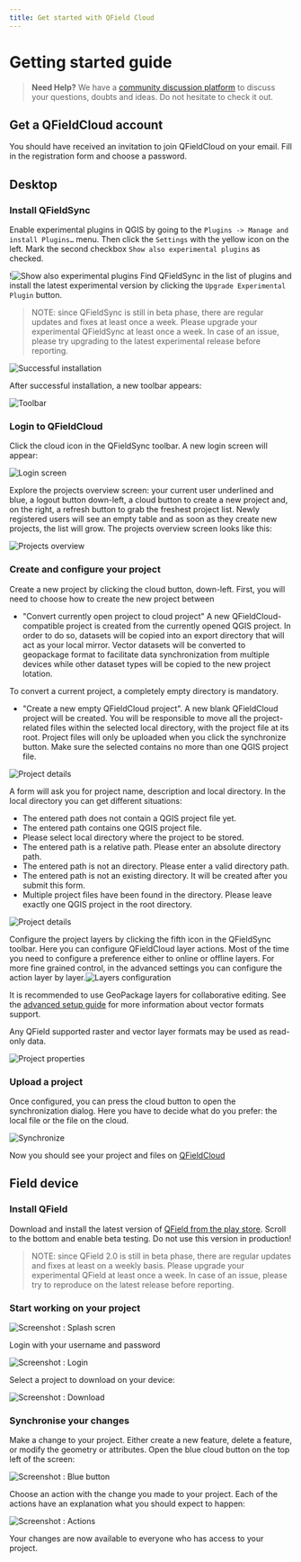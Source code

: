 ```yaml
---
title: Get started with QField Cloud
---
```


# Getting started guide

> **Need Help?** We have a [community discussion platform](https://github.com/opengisch/qfieldcloud/discussions) to discuss your questions, doubts and ideas. Do not hesitate to check it out.


## Get a QFieldCloud account
You should have received an invitation to join QFieldCloud on your email.
Fill in the registration form and choose a password.

## Desktop

### Install QFieldSync
Enable experimental plugins in QGIS by going to the `Plugins -> Manage and install Plugins…` menu. Then click the `Settings` with the yellow icon on the left. Mark the second checkbox `Show also experimental plugins` as checked.

!![Show also experimental plugins](../assets/images/getting_started_plugin_settings.png)
Find QFieldSync in the list of plugins and install the latest experimental version by clicking the `Upgrade Experimental Plugin` button.

> NOTE: since QFieldSync is still in beta phase, there are regular updates and fixes at least once a week. Please upgrade your experimental QFieldSync at least once a week. In case of an issue, please try upgrading to the latest experimental release before reporting.

![Successful installation](../assets/images//getting_started_plugin_installed.png)

After successful installation, a new toolbar appears:

![Toolbar](../assets/images/getting_started_toolbar.png)

### Login to QFieldCloud

Click the cloud icon in the QFieldSync toolbar.
A new login screen will appear:

![Login screen](../assets/images/getting_started_qfc_login.png)

Explore the projects overview screen: your current user underlined and blue, a logout button down-left, a cloud button to create a new project and, on the right, a refresh button to grab the freshest project list. Newly registered users will see an empty table and as soon as they create new projects, the list will grow. The projects overview screen looks like this:

![Projects overview](../assets/images/getting_started_projects_overview.png)

### Create and configure your project

Create a new project by clicking the cloud button, down-left. First, you will need to choose how to create the new project between

* "Convert currently open project to cloud project"
A new QFieldCloud-compatible project is created from the currently opened QGIS project. In order to do so, datasets will be copied into an export directory that will act as your local mirror. Vector datasets will be converted to geopackage format to facilitate data synchronization from multiple devices while other dataset types will be copied to the new project lotation.

To convert a current project, a completely empty directory is mandatory.

* "Create a new empty QFieldCloud project".
A new blank QFieldCloud project will be created. You will be responsible to move all the project-related files within the selected local directory, with the project file at its root. Project files will only be uploaded when you click the synchronize button. Make sure the selected contains no more than one QGIS project file.

![Project details](../assets/images/getting_started_how_create_project.png)

A form will ask you for project name, description and local directory. In the local directory you can get different situations:

* The entered path does not contain a QGIS project file yet.
* The entered path contains one QGIS project file.
* Please select local directory where the project to be stored.
* The entered path is a relative path. Please enter an absolute directory path.
* The entered path is not an directory. Please enter a valid directory path.
* The entered path is not an existing directory. It will be created after you submit this form.
* Multiple project files have been found in the directory. Please leave exactly one QGIS project in the root directory.


![Project details](../assets/images/getting_started_project_details.png)

Configure the project layers by clicking the fifth icon in the QFieldSync toolbar. Here you can configure QFieldCloud layer actions. Most of the time you need to configure a preference either to online or offline layers. For more fine grained control, in the advanced settings you can configure the action layer by layer.![Layers configuration](../assets/images/getting_started_toolbar_config_layers.png)

It is recommended to use GeoPackage layers for collaborative editing. See the [advanced setup guide](advanced_setup.md) for more information about vector formats support.

Any QField supported raster and vector layer formats may be used as read-only data.

![Project properties](../assets/images/getting_started_project_properties.png)

### Upload a project
Once configured, you can press the cloud button to open the synchronization dialog. Here you have to decide what do you prefer: the local file or the file on the cloud.

![Synchronize](../assets/images/getting_started_synchronize.png)

Now you should see your project and files on [QFieldCloud](https://app.qfield.cloud/)

## Field device

### Install QField
Download and install the latest version of [QField from the play store](https://play.google.com/store/apps/details?id=ch.opengis.qfield_dev). Scroll to the bottom and enable beta testing.
Do not use this version in production!

> NOTE: since QField 2.0 is still in beta phase, there are regular updates and fixes at least on a weekly basis. Please upgrade your experimental QField at least once a week. In case of an issue, please try to reproduce on the latest release before reporting.

### Start working on your project

![Screenshot : Splash scren](../assets/images/getting_started_splashscreen.png)

Login with your username and password

![Screenshot : Login](../assets/images/getting_started_login.png)

Select a project to download on your device:

![Screenshot : Download](../assets/images/getting_started_download_project.png)


### Synchronise your changes
Make a change to your project. Either create a new feature, delete a feature, or modify the geometry or attributes.
Open the blue cloud button on the top left of the screen:

![Screenshot : Blue button](../assets/images/getting_started_blue_button.png)

Choose an action with the change you made to your project. Each of the actions have an explanation what you should expect to happen:

![Screenshot : Actions](../assets/images/getting_started_actions.png)

Your changes are now available to everyone who has access to your project.